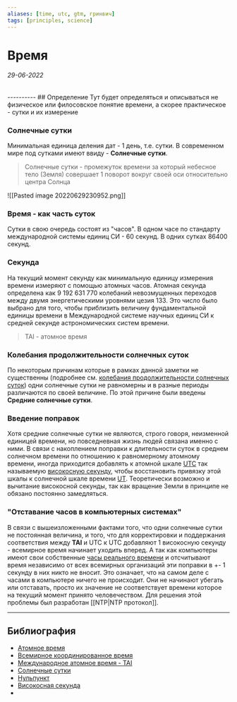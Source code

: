 ```yaml
---
aliases: [time, utc, gtm, гринвич]
tags: [principles, science]
---
```

# Время
<h6>29-06-2022</h6>
----------
## Определение
Тут будет определяться и описываться не физическое или филосовское понятие времени, а скорее практическое - сутки и их измерение

### Солнечные сутки
Минимальная единица деления дат - 1 день, т.е. сутки. В современном мире под сутками имеют ввиду - <b>Солнечные сутки</b>. 
>Солнечные сутки - промежуток времени за который небесное тело (Земля) совершает 1 поворот вокруг своей оси относительно центра Солнца

![[Pasted image 20220629230952.png]]
### Время - как часть суток
Сутки в свою очередь состоят из "часов". В одном часе по стандарту международной системы единиц СИ - 60 секунд. В одних сутках 86400 секунд.
### Секунда
На текущий момент секунду как минимальную единицу измерения времени измеряют с помощью атомных часов. Атомная секунда определена как 9 192 631 770 колебаний невозмущенных переходов между двумя энергетическими уровнями цезия 133. Это число было выбрано для того, чтобы приблизить величину фундаментальной единицы времени в Международной системе научных единиц СИ к средней секунде астрономических систем времени.

> TAI - атомное время

### Колебания продолжительности солнечных суток
По некоторым причинам которые в рамках данной заметки не существенны (подробнее см. [колебания продолжительности солнечных суток](https://ru.wikipedia.org/wiki/%D0%A1%D0%BE%D0%BB%D0%BD%D0%B5%D1%87%D0%BD%D1%8B%D0%B5_%D1%81%D1%83%D1%82%D0%BA%D0%B8#%D0%9A%D0%BE%D0%BB%D0%B5%D0%B1%D0%B0%D0%BD%D0%B8%D1%8F_%D0%BF%D1%80%D0%BE%D0%B4%D0%BE%D0%BB%D0%B6%D0%B8%D1%82%D0%B5%D0%BB%D1%8C%D0%BD%D0%BE%D1%81%D1%82%D0%B8_%D1%81%D0%BE%D0%BB%D0%BD%D0%B5%D1%87%D0%BD%D1%8B%D1%85_%D1%81%D1%83%D1%82%D0%BE%D0%BA)) одни солнечные сутки не равномерны и в разные периоды различаются по своей величине. По этой причине были введены **Средние солнечные сутки**.

### Введение поправок
Хотя средние солнечные сутки не являются, строго говоря, неизменной единицей времени, но повседневная жизнь людей связана именно с ними. В связи с накоплением поправки к длительности суток в среднем солнечном времени по отношению к равномерному атомному времени, иногда приходится добавлять к атомной шкале [UTC](https://ru.wikipedia.org/wiki/UTC "UTC") так называемую [високосную секунду](https://ru.wikipedia.org/wiki/%D0%92%D0%B8%D1%81%D0%BE%D0%BA%D0%BE%D1%81%D0%BD%D0%B0%D1%8F_%D1%81%D0%B5%D0%BA%D1%83%D0%BD%D0%B4%D0%B0 "Високосная секунда"), чтобы восстановить привязку этой шкалы к солнечной шкале времени [UT](https://ru.wikipedia.org/wiki/%D0%92%D1%81%D0%B5%D0%BC%D0%B8%D1%80%D0%BD%D0%BE%D0%B5_%D0%B2%D1%80%D0%B5%D0%BC%D1%8F "Всемирное время"). Теоретически возможно и вычитание високосной секунды, так как вращение Земли в принципе не обязано постоянно замедляться.

### "Отставание часов в компьютерных системах"
В связи с вышеизложенными фактами того, что одни солнечные сутки не постоянная величина, и того, что для корректировки и поддержания соответствия между **TAI** и UTC к UTC добавляют 1 високосную секунду - всемирное время начинает уходить вперед. А так как компьютеры имеют свои собственные [часы реального времени](https://ru.wikipedia.org/wiki/%D0%A7%D0%B0%D1%81%D1%8B_%D1%80%D0%B5%D0%B0%D0%BB%D1%8C%D0%BD%D0%BE%D0%B3%D0%BE_%D0%B2%D1%80%D0%B5%D0%BC%D0%B5%D0%BD%D0%B8) и отсчитывают время независимо от всех всемирных организаций эти поправки в +- 1 секунду в них никто не вносит. Это означает, что на самом деле с часами в компьютере ничего не происходит. Они не начинают убегать или отставать, просто их значение не соответствует времени которое на текущий момент принято человечеством. Для решения этой проблемы был разработан [[NTP|NTP протокол]].


---
## Библиография
- [Атомное время](https://astro.tsu.ru/TGP/text/2_3.htm)
- [Всемирное координированное время](https://ru.wikipedia.org/wiki/%D0%92%D1%81%D0%B5%D0%BC%D0%B8%D1%80%D0%BD%D0%BE%D0%B5_%D0%BA%D0%BE%D0%BE%D1%80%D0%B4%D0%B8%D0%BD%D0%B8%D1%80%D0%BE%D0%B2%D0%B0%D0%BD%D0%BD%D0%BE%D0%B5_%D0%B2%D1%80%D0%B5%D0%BC%D1%8F)
- [Международное атомное время - TAI](https://ru.wikipedia.org/wiki/%D0%9C%D0%B5%D0%B6%D0%B4%D1%83%D0%BD%D0%B0%D1%80%D0%BE%D0%B4%D0%BD%D0%BE%D0%B5_%D0%B0%D1%82%D0%BE%D0%BC%D0%BD%D0%BE%D0%B5_%D0%B2%D1%80%D0%B5%D0%BC%D1%8F)
- [Солнечные сутки](https://ru.wikipedia.org/wiki/%D0%A1%D0%BE%D0%BB%D0%BD%D0%B5%D1%87%D0%BD%D1%8B%D0%B5_%D1%81%D1%83%D1%82%D0%BA%D0%B8#%D0%9A%D0%BE%D0%BB%D0%B5%D0%B1%D0%B0%D0%BD%D0%B8%D1%8F_%D0%BF%D1%80%D0%BE%D0%B4%D0%BE%D0%BB%D0%B6%D0%B8%D1%82%D0%B5%D0%BB%D1%8C%D0%BD%D0%BE%D1%81%D1%82%D0%B8_%D1%81%D0%BE%D0%BB%D0%BD%D0%B5%D1%87%D0%BD%D1%8B%D1%85_%D1%81%D1%83%D1%82%D0%BE%D0%BA)
- [Нульпункт](https://ru.wikipedia.org/wiki/%D0%9D%D1%83%D0%BB%D1%8C-%D0%BF%D1%83%D0%BD%D0%BA%D1%82_(%D1%84%D0%BE%D1%82%D0%BE%D0%BC%D0%B5%D1%82%D1%80%D0%B8%D1%8F))
- [Високосная секунда](https://ru.wikipedia.org/wiki/%D0%94%D0%BE%D0%BF%D0%BE%D0%BB%D0%BD%D0%B8%D1%82%D0%B5%D0%BB%D1%8C%D0%BD%D0%B0%D1%8F_%D1%81%D0%B5%D0%BA%D1%83%D0%BD%D0%B4%D0%B0)
- 